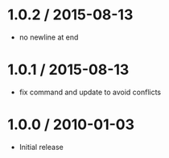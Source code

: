 
1.0.2 / 2015-08-13
==================

  * no newline at end

1.0.1 / 2015-08-13
==================

  * fix command and update to avoid conflicts

1.0.0 / 2010-01-03
==================

  * Initial release

